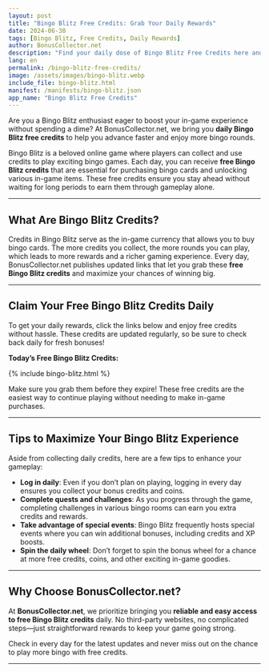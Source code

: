 ```yaml
---
layout: post
title: "Bingo Blitz Free Credits: Grab Your Daily Rewards"
date: 2024-06-30
tags: [Bingo Blitz, Free Credits, Daily Rewards]
author: BonusCollector.net
description: "Find your daily dose of Bingo Blitz Free Credits here and enhance your gaming experience with free rewards."
lang: en
permalink: /bingo-blitz-free-credits/
image: /assets/images/bingo-blitz.webp
include_file: bingo-blitz.html
manifest: /manifests/bingo-blitz.json
app_name: "Bingo Blitz Free Credits"
---
```


Are you a Bingo Blitz enthusiast eager to boost your in-game experience without spending a dime? At BonusCollector.net, we bring you **daily Bingo Blitz free credits** to help you advance faster and enjoy more bingo rounds.

Bingo Blitz is a beloved online game where players can collect and use credits to play exciting bingo games. Each day, you can receive **free Bingo Blitz credits** that are essential for purchasing bingo cards and unlocking various in-game items. These free credits ensure you stay ahead without waiting for long periods to earn them through gameplay alone.

---

## What Are Bingo Blitz Credits?

Credits in Bingo Blitz serve as the in-game currency that allows you to buy bingo cards. The more credits you collect, the more rounds you can play, which leads to more rewards and a richer gaming experience. Every day, BonusCollector.net publishes updated links that let you grab these **free Bingo Blitz credits** and maximize your chances of winning big.

---

## Claim Your Free Bingo Blitz Credits Daily

To get your daily rewards, click the links below and enjoy free credits without hassle. These credits are updated regularly, so be sure to check back daily for fresh bonuses!

**Today’s Free Bingo Blitz Credits:**

{% include bingo-blitz.html %}

Make sure you grab them before they expire! These free credits are the easiest way to continue playing without needing to make in-game purchases.

---

## Tips to Maximize Your Bingo Blitz Experience

Aside from collecting daily credits, here are a few tips to enhance your gameplay:

- **Log in daily**: Even if you don’t plan on playing, logging in every day ensures you collect your bonus credits and coins.
- **Complete quests and challenges**: As you progress through the game, completing challenges in various bingo rooms can earn you extra credits and rewards.
- **Take advantage of special events**: Bingo Blitz frequently hosts special events where you can win additional bonuses, including credits and XP boosts.
- **Spin the daily wheel**: Don’t forget to spin the bonus wheel for a chance at more free credits, coins, and other exciting in-game goodies.

---

## Why Choose BonusCollector.net?

At **BonusCollector.net**, we prioritize bringing you **reliable and easy access to free Bingo Blitz credits** daily. No third-party websites, no complicated steps—just straightforward rewards to keep your game going strong.

Check in every day for the latest updates and never miss out on the chance to play more bingo with free credits.

---